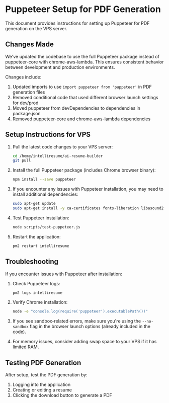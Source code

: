 # Puppeteer Setup for PDF Generation

This document provides instructions for setting up Puppeteer for PDF generation on the VPS server.

## Changes Made

We've updated the codebase to use the full Puppeteer package instead of puppeteer-core with chrome-aws-lambda. This ensures consistent behavior between development and production environments.

Changes include:
1. Updated imports to use `import puppeteer from 'puppeteer'` in PDF generation files
2. Removed conditional code that used different browser launch settings for dev/prod
3. Moved puppeteer from devDependencies to dependencies in package.json
4. Removed puppeteer-core and chrome-aws-lambda dependencies

## Setup Instructions for VPS

1. Pull the latest code changes to your VPS server:
   ```bash
   cd /home/intelliresume/ai-resume-builder
   git pull
   ```

2. Install the full Puppeteer package (includes Chrome browser binary):
   ```bash
   npm install --save puppeteer
   ```

3. If you encounter any issues with Puppeteer installation, you may need to install additional dependencies:
   ```bash
   sudo apt-get update
   sudo apt-get install -y ca-certificates fonts-liberation libasound2 libatk-bridge2.0-0 libatk1.0-0 libc6 libcairo2 libcups2 libdbus-1-3 libexpat1 libfontconfig1 libgbm1 libgcc1 libglib2.0-0 libgtk-3-0 libnspr4 libnss3 libpango-1.0-0 libpangocairo-1.0-0 libstdc++6 libx11-6 libx11-xcb1 libxcb1 libxcomposite1 libxcursor1 libxdamage1 libxext6 libxfixes3 libxi6 libxrandr2 libxrender1 libxss1 libxtst6 lsb-release wget xdg-utils
   ```

4. Test Puppeteer installation:
   ```bash
   node scripts/test-puppeteer.js
   ```

5. Restart the application:
   ```bash
   pm2 restart intelliresume
   ```

## Troubleshooting

If you encounter issues with Puppeteer after installation:

1. Check Puppeteer logs:
   ```bash
   pm2 logs intelliresume
   ```

2. Verify Chrome installation:
   ```bash
   node -e "console.log(require('puppeteer').executablePath())"
   ```

3. If you see sandbox-related errors, make sure you're using the `--no-sandbox` flag in the browser launch options (already included in the code).

4. For memory issues, consider adding swap space to your VPS if it has limited RAM.

## Testing PDF Generation

After setup, test the PDF generation by:

1. Logging into the application
2. Creating or editing a resume
3. Clicking the download button to generate a PDF 